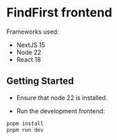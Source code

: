 # FindFirst frontend

Frameworks used:

- NextJS 15
- Node 22
- React 18

## Getting Started

- Ensure that node 22 is installed.

- Run the development frontend:

```bash
pnpm install
pnpm run dev
```
